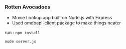 ### Rotten Avocadoes

- Movie Lookup app built on Node.js with Express
- Used omdbapi-client package to make things neater


run :
```npm install ```

```node server.js ```
